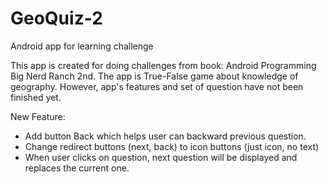 # GeoQuiz-2
Android app for learning challenge

This app is created for doing challenges from book: Android Programming Big Nerd Ranch 2nd. The app is True-False game about knowledge of geography. However, app's features and set of question have not been finished yet.

New Feature:
+ Add button Back which helps user can backward previous question.
+ Change redirect buttons (next, back) to icon buttons (just icon, no text)
+ When user clicks on question, next question will be displayed and replaces the current one.
